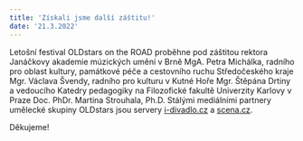 ```yaml
---
title: 'Získali jsme další záštitu!'
date: '21.3.2022'
---
```

Letošní festival OLDstars on the ROAD proběhne pod záštitou rektora Janáčkovy akademie múzických umění v Brně MgA. Petra Michálka, radního pro oblast kultury, památkové péče a cestovního ruchu Středočeského kraje Mgr. Václava Švendy, radního pro kulturu v Kutné Hoře Mgr. Štěpána Drtiny a vedoucího Katedry pedagogiky na Filozofické fakultě Univerzity Karlovy v Praze Doc. PhDr. Martina Strouhala, Ph.D.
Stálými mediálními partnery umělecké skupiny OLDstars jsou servery [i-divadlo.cz](https://www.i-divadlo.cz/) a [scena.cz](http://www.scena.cz/).

Děkujeme!
